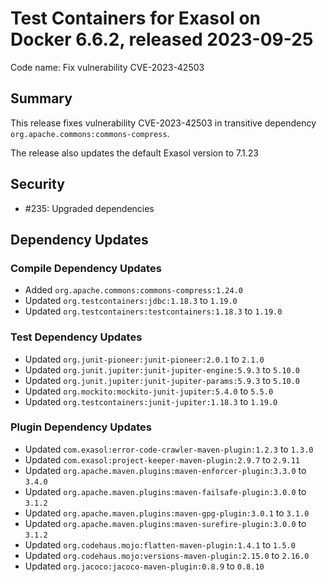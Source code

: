 # Test Containers for Exasol on Docker 6.6.2, released 2023-09-25

Code name: Fix vulnerability CVE-2023-42503

## Summary

This release fixes vulnerability CVE-2023-42503 in transitive dependency `org.apache.commons:commons-compress`.

The release also updates the default Exasol version to 7.1.23

## Security

* #235: Upgraded dependencies

## Dependency Updates

### Compile Dependency Updates

* Added `org.apache.commons:commons-compress:1.24.0`
* Updated `org.testcontainers:jdbc:1.18.3` to `1.19.0`
* Updated `org.testcontainers:testcontainers:1.18.3` to `1.19.0`

### Test Dependency Updates

* Updated `org.junit-pioneer:junit-pioneer:2.0.1` to `2.1.0`
* Updated `org.junit.jupiter:junit-jupiter-engine:5.9.3` to `5.10.0`
* Updated `org.junit.jupiter:junit-jupiter-params:5.9.3` to `5.10.0`
* Updated `org.mockito:mockito-junit-jupiter:5.4.0` to `5.5.0`
* Updated `org.testcontainers:junit-jupiter:1.18.3` to `1.19.0`

### Plugin Dependency Updates

* Updated `com.exasol:error-code-crawler-maven-plugin:1.2.3` to `1.3.0`
* Updated `com.exasol:project-keeper-maven-plugin:2.9.7` to `2.9.11`
* Updated `org.apache.maven.plugins:maven-enforcer-plugin:3.3.0` to `3.4.0`
* Updated `org.apache.maven.plugins:maven-failsafe-plugin:3.0.0` to `3.1.2`
* Updated `org.apache.maven.plugins:maven-gpg-plugin:3.0.1` to `3.1.0`
* Updated `org.apache.maven.plugins:maven-surefire-plugin:3.0.0` to `3.1.2`
* Updated `org.codehaus.mojo:flatten-maven-plugin:1.4.1` to `1.5.0`
* Updated `org.codehaus.mojo:versions-maven-plugin:2.15.0` to `2.16.0`
* Updated `org.jacoco:jacoco-maven-plugin:0.8.9` to `0.8.10`
